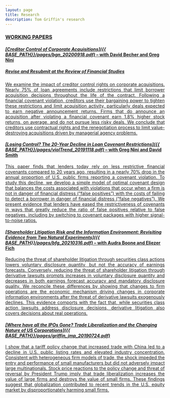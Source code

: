 ```yaml
---
layout: page
title: Research
description: Tom Griffin's research
---
```


### <u>WORKING PAPERS<u>

#### *[Creditor Control of Corporate Acquisitions]({{ BASE_PATH}}/pages/bgn_20200918.pdf)* – with <a href="https://www.lebow.drexel.edu/people/davidbecher">David Becher</a> and <a href="https://sites.google.com/view/gregnini/home">Greg Nini</a>
##### Revise and Resubmit at the *Review of Financial Studies*
<div align="justify"> 
We examine the impact of creditor control rights on corporate acquisitions. Nearly 75% of loan agreements include restrictions that limit borrower acquisition decisions throughout the life of the contract. Following a financial covenant violation, creditors use their bargaining power to tighten these restrictions and limit acquisition activity, particularly deals expected to earn negative announcement returns. Firms that do announce an acquisition after violating a financial covenant earn 1.8% higher stock returns, on average, and do not pursue less risky deals. We conclude that creditors use contractual rights and the renegotiation process to limit value-destroying acquisitions driven by managerial agency problems.
</div>

#### *[Losing Control? The 20-Year Decline in Loan Covenant Restrictions]({{ BASE_PATH}}/pages/violTrend_20191118.pdf)* – with <a href="https://sites.google.com/view/gregnini/home">Greg Nini</a> and <a href="https://www.commerce.virginia.edu/faculty/smith">David Smith</a>
<div align="justify"> 
This paper finds that lenders today rely on less restrictive financial covenants compared to 20 years ago, resulting in a nearly 70% drop in the annual proportion of U.S. public firms reporting a covenant violation. To study this decline, we develop a simple model of optimal covenant design that balances the costs associated with violations that occur when a firm is not in danger of financial distress (“false positives”) with the costs of failing to detect a borrower in danger of financial distress (“false negatives”). We present evidence that lenders have eased the restrictiveness of covenants in ways that greatly reduce the ratio of false positives relative to false negatives, including by switching to covenant packages with higher signal-to-noise ratios.
</div>

#### *[Shareholder Litigation Risk and the Information Environment: Revisiting Evidence from Two Natural Experiments]({{ BASE_PATH}}/pages/bfg_20210316.pdf)* – with <a href="https://sites.google.com/site/audralboone/home?authuser=0">Audra Boone</a> and <a href="https://www.lebow.drexel.edu/people/eliezerfich">Eliezer Fich</a>
<div align="justify"> 
Reducing the threat of shareholder litigation through securities class actions lowers voluntary disclosure quantity, but not the accuracy of earnings forecasts. Conversely, reducing the threat of shareholder litigation through derivative lawsuits prompts increases in voluntary disclosure quantity and decreases in both earnings forecast accuracy and mandatory disclosure quality. We reconcile these differences by showing that changes to firm operations are the economic mechanism driving changes in corporate information environments after the threat of derivative lawsuits exogenously declines. This evidence comports with the fact that, while securities class action lawsuits address disclosure decisions, derivative litigation also covers decisions about real operations.
</div>

#### *[Where have all the IPOs Gone? Trade Liberalization and the Changing Nature of US Corporations]({{ BASE_PATH}}/pages/griffin_jmp_20190724.pdf)*
<div align="justify"> 
I show that a tariff policy change that increased trade with China led to a decline in U.S. public listing rates and elevated industry concentration. Consistent with heterogeneous firm models of trade, the shock impeded the entry and performance of small manufacturers but did not adversely impact large multinationals. Stock price reactions to the policy change and threat of reversal by President Trump imply that trade liberalization increases the value of large firms and destroys the value of small firms. These findings suggest that globalization contributed to recent trends in the U.S. equity market by disproportionately harming small firms.
</div>

<!-- Note: this is how to write a comment in HTML. Everything in here won't show up on your webpage.-->

<!--
To increase the size of the title, use fewer # in front of the paper title.
To decrease the size of the title, use more #. 
To remove the italics, remove the * before and after the description
To remove the underline from the title, remove the <u> tags (<u> and </u>)
-->
